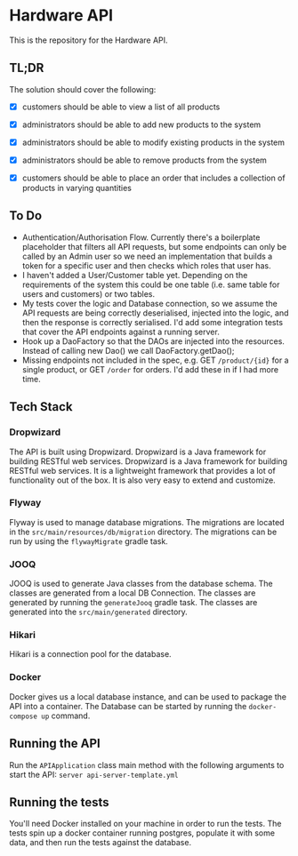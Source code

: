 # Hardware API

This is the repository for the Hardware API. 
## TL;DR

The solution should cover the following:
- [X] customers should be able to view a list of all products
- [X] administrators should be able to add new products to the system
- [X] administrators should be able to modify existing products in the system
- [X] administrators should be able to remove products from the system
- [X] customers should be able to place an order that includes a collection of products in varying quantities


## To Do
- Authentication/Authorisation Flow. Currently there's a boilerplate placeholder that filters all API requests, but some endpoints
can only be called by an Admin user so we need an implementation that builds a token for a specific user and then checks which roles that user has.
- I haven't added a User/Customer table yet. Depending on the requirements of the system this could be one table (i.e. same table for users and customers) or two tables.
- My tests cover the logic and Database connection, so we assume the API requests are being correctly deserialised, injected into the logic, and then the response is correctly serialised.
I'd add some integration tests that cover the API endpoints against a running server.
- Hook up a DaoFactory so that the DAOs are injected into the resources. Instead of calling new Dao() we call DaoFactory.getDao();
- Missing endpoints not included in the spec, e.g. GET `/product/{id}` for a single product, or GET `/order` for orders. I'd add these in if I had more time.

## Tech Stack
### Dropwizard
The API is built using Dropwizard. Dropwizard is a Java framework for building RESTful web services.
Dropwizard is a Java framework for building RESTful web services. It is a lightweight framework that provides a lot of functionality out of the box. It is also very easy to extend and customize.
### Flyway 
Flyway is used to manage database migrations. The migrations are located in the `src/main/resources/db/migration` directory. The migrations can be run by using the `flywayMigrate` gradle task.
### JOOQ 
JOOQ is used to generate Java classes from the database schema. The classes are generated from a local DB Connection. The classes are generated by running the `generateJooq` gradle task. The classes are generated into the `src/main/generated` directory.
### Hikari 
Hikari is a connection pool for the database. 
### Docker 
Docker gives us a local database instance, and can be used to package the API into a container. The Database can be started by running the `docker-compose up` command.

## Running the API
Run the `APIApplication` class main method with the following arguments to start the API:
`server api-server-template.yml`
## Running the tests
You'll need Docker installed on your machine in order to run the tests. The tests spin up a docker container running postgres, 
populate it with some data, and then run the tests against the database.

